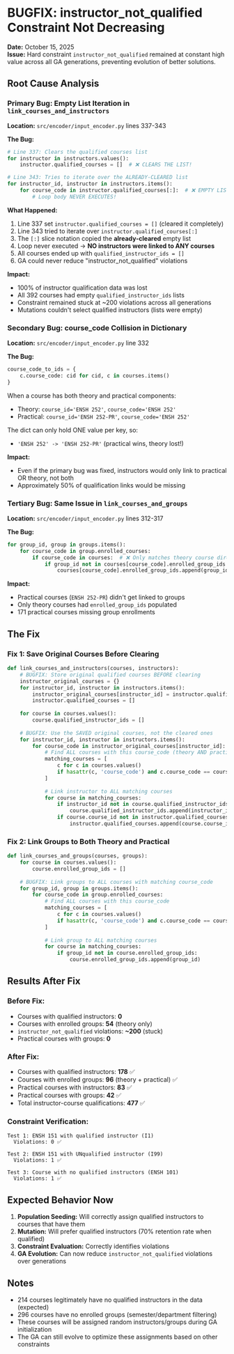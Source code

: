 # BUGFIX: instructor_not_qualified Constraint Not Decreasing

**Date:** October 15, 2025  
**Issue:** Hard constraint `instructor_not_qualified` remained at constant high value across all GA generations, preventing evolution of better solutions.

## Root Cause Analysis

### Primary Bug: Empty List Iteration in `link_courses_and_instructors`

**Location:** `src/encoder/input_encoder.py` lines 337-343

**The Bug:**
```python
# Line 337: Clears the qualified courses list
for instructor in instructors.values():
    instructor.qualified_courses = []  # ❌ CLEARS THE LIST!

# Line 343: Tries to iterate over the ALREADY-CLEARED list  
for instructor_id, instructor in instructors.items():
    for course_code in instructor.qualified_courses[:]:  # ❌ EMPTY LIST!
        # Loop body NEVER EXECUTES!
```

**What Happened:**
1. Line 337 set `instructor.qualified_courses = []` (cleared it completely)
2. Line 343 tried to iterate over `instructor.qualified_courses[:]`
3. The `[:]` slice notation copied the **already-cleared** empty list
4. Loop never executed → **NO instructors were linked to ANY courses**
5. All courses ended up with `qualified_instructor_ids = []`
6. GA could never reduce "instructor_not_qualified" violations

**Impact:**
- 100% of instructor qualification data was lost
- All 392 courses had empty `qualified_instructor_ids` lists
- Constraint remained stuck at ~200 violations across all generations
- Mutations couldn't select qualified instructors (lists were empty)

### Secondary Bug: course_code Collision in Dictionary

**Location:** `src/encoder/input_encoder.py` line 332

**The Bug:**
```python
course_code_to_ids = {
    c.course_code: cid for cid, c in courses.items()
}
```

When a course has both theory and practical components:
- Theory: `course_id='ENSH 252'`, `course_code='ENSH 252'`
- Practical: `course_id='ENSH 252-PR'`, `course_code='ENSH 252'`

The dict can only hold ONE value per key, so:
- `'ENSH 252' -> 'ENSH 252-PR'` (practical wins, theory lost!)

**Impact:**
- Even if the primary bug was fixed, instructors would only link to practical OR theory, not both
- Approximately 50% of qualification links would be missing

### Tertiary Bug: Same Issue in `link_courses_and_groups`

**Location:** `src/encoder/input_encoder.py` lines 312-317

**The Bug:**
```python
for group_id, group in groups.items():
    for course_code in group.enrolled_courses:
        if course_code in courses:  # ❌ Only matches theory course directly
            if group_id not in courses[course_code].enrolled_group_ids:
                courses[course_code].enrolled_group_ids.append(group_id)
```

**Impact:**
- Practical courses (`ENSH 252-PR`) didn't get linked to groups
- Only theory courses had `enrolled_group_ids` populated
- 171 practical courses missing group enrollments

## The Fix

### Fix 1: Save Original Courses Before Clearing

```python
def link_courses_and_instructors(courses, instructors):
    # BUGFIX: Store original qualified courses BEFORE clearing
    instructor_original_courses = {}
    for instructor_id, instructor in instructors.items():
        instructor_original_courses[instructor_id] = instructor.qualified_courses[:]
        instructor.qualified_courses = []
    
    for course in courses.values():
        course.qualified_instructor_ids = []
    
    # BUGFIX: Use the SAVED original courses, not the cleared ones
    for instructor_id, instructor in instructors.items():
        for course_code in instructor_original_courses[instructor_id]:
            # Find ALL courses with this course_code (theory AND practical)
            matching_courses = [
                c for c in courses.values() 
                if hasattr(c, 'course_code') and c.course_code == course_code
            ]
            
            # Link instructor to ALL matching courses
            for course in matching_courses:
                if instructor_id not in course.qualified_instructor_ids:
                    course.qualified_instructor_ids.append(instructor_id)
                if course.course_id not in instructor.qualified_courses:
                    instructor.qualified_courses.append(course.course_id)
```

### Fix 2: Link Groups to Both Theory and Practical

```python
def link_courses_and_groups(courses, groups):
    for course in courses.values():
        course.enrolled_group_ids = []
    
    # BUGFIX: Link groups to ALL courses with matching course_code
    for group_id, group in groups.items():
        for course_code in group.enrolled_courses:
            # Find ALL courses with this course_code
            matching_courses = [
                c for c in courses.values() 
                if hasattr(c, 'course_code') and c.course_code == course_code
            ]
            
            # Link group to ALL matching courses
            for course in matching_courses:
                if group_id not in course.enrolled_group_ids:
                    course.enrolled_group_ids.append(group_id)
```

## Results After Fix

### Before Fix:
- Courses with qualified instructors: **0**
- Courses with enrolled groups: **54** (theory only)
- `instructor_not_qualified` violations: **~200** (stuck)
- Practical courses with groups: **0**

### After Fix:
- Courses with qualified instructors: **178** ✅
- Courses with enrolled groups: **96** (theory + practical) ✅
- Practical courses with instructors: **83** ✅
- Practical courses with groups: **42** ✅
- Total instructor-course qualifications: **477** ✅

### Constraint Verification:
```
Test 1: ENSH 151 with qualified instructor (I1)
  Violations: 0 ✅

Test 2: ENSH 151 with UNqualified instructor (I99)
  Violations: 1 ✅

Test 3: Course with no qualified instructors (ENSH 101)
  Violations: 1 ✅
```

## Expected Behavior Now

1. **Population Seeding:** Will correctly assign qualified instructors to courses that have them
2. **Mutation:** Will prefer qualified instructors (70% retention rate when qualified)
3. **Constraint Evaluation:** Correctly identifies violations
4. **GA Evolution:** Can now reduce `instructor_not_qualified` violations over generations

## Notes

- 214 courses legitimately have no qualified instructors in the data (expected)
- 296 courses have no enrolled groups (semester/department filtering)
- These courses will be assigned random instructors/groups during GA initialization
- The GA can still evolve to optimize these assignments based on other constraints
